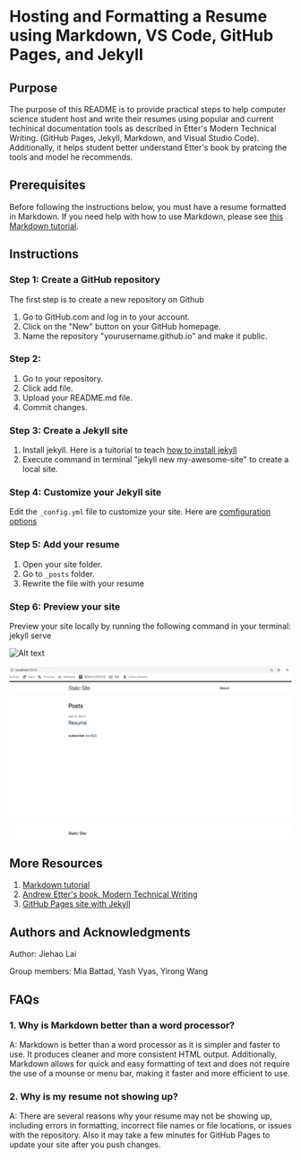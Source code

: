 # Hosting and Formatting a Resume using Markdown, VS Code, GitHub Pages, and Jekyll

## Purpose

The purpose of this README is to provide practical steps to help computer science student host and write their resumes using popular and current techinical documentation tools as described in Etter's Modern Technical Writing. (GitHub Pages, Jekyll, Markdown, and Visual Studio Code). Additionally, it helps student better understand Etter's book by pratcing the tools and model he recommends.

## Prerequisites

Before following the instructions below, you must have a resume formatted in Markdown. If you need help with how to use Markdown, please see [this Markdown tutorial](https://www.markdowntutorial.com/).

## Instructions

### Step 1: Create a GitHub repository

The first step is to create a new repository on Github

1. Go to GitHub.com and log in to your account.
2. Click on the "New" button on your GitHub homepage.
3. Name the repository "yourusername.github.io" and make it public.

### Step 2:

1. Go to your repository.
2. Click add file.
3. Upload your README.md file.
4. Commit changes.

### Step 3: Create a Jekyll site

1. Install jekyll. Here is a tuitorial to teach [how to install jekyll](https://jekyllrb.com/)
2. Execute command in terminal "jekyll new my-awesome-site" to create a local site.

### Step 4: Customize your Jekyll site

Edit the `_config.yml` file to customize your site. Here are [comfiguration options](https://jekyllrb.com/docs/configuration/)

### Step 5: Add your resume

1. Open your site folder.
2. Go to `_posts` folder.
3. Rewrite the file with your resume

### Step 6: Preview your site

Preview your site locally by running the following command in your terminal: jekyll serve

![Alt text](/Users/laisimon/Desktop/DeskTop/Assignment/comp3040/7863364_A2/gif/View_resume.gif)

![Alt text](https://github.com/Onekila/Onekila.github.io/blob/main/gif/View_resume.gif)

## More Resources

1. [Markdown tutorial](https://www.markdowntutorial.com/)
2. [Andrew Etter's book, Modern Technical Writing](https://www.amazon.ca/Modern-Technical-Writing-Introduction-Documentation-ebook/dp/B01A2QL9SS)
3. [GitHub Pages site with Jekyll](https://docs.github.com/en/pages/setting-up-a-github-pages-site-with-jekyll)

## Authors and Acknowledgments

Author: Jiehao Lai

Group members: Mia Battad, Yash Vyas, Yirong Wang

## FAQs 

### 1. Why is Markdown better than a word processor?

A: Markdown is better than a word processor as it is simpler and faster to use. It produces cleaner and more consistent HTML output. Additionally, Markdown allows for quick and easy formatting of text and does not require the use of a mounse or menu bar, making it faster and more efficient to use.

### 2. Why is my resume not showing up?

A: There are several reasons why your resume may not be showing up, including errors in formatting, incorrect file names or file locations, or issues with the repository. Also it may take a few minutes for GitHub Pages to update your site after you push changes.
